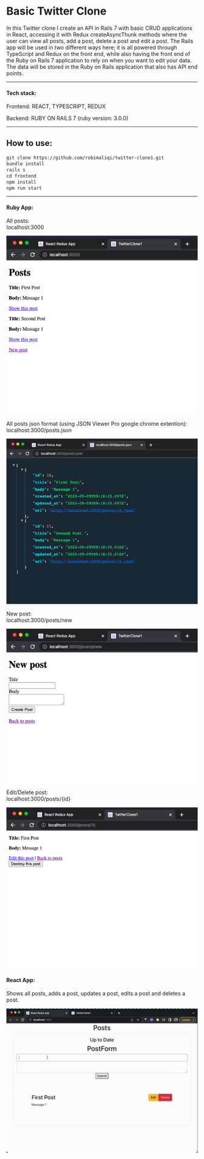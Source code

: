 # Basic Twitter Clone

In this Twitter clone I create an API in Rails 7 with basic CRUD applications in React, accessing it with Redux createAsyncThunk methods where the user can view all posts, add a post, delete a post and edit a post. The Rails app will be used in two different ways here; it is all powered through TypeScript and Redux on the front end, while also having the front end of the Ruby on Rails 7 application to rely on when you want to edit your data. The data will be stored in the Ruby on Rails application that also has API end points.

---

#### Tech stack:

Frontend: REACT, TYPESCRIPT, REDUX

Backend: RUBY ON RAILS 7 (ruby version: 3.0.0)

---

## How to use:

```
git clone https://github.com/robimaliqi/twitter-clone1.git
bundle install
rails s
cd frontend
npm install
npm run start
```

---

#### Ruby App:

All posts:  
localhost:3000

![Rails](./public/rails-printscreen.png)

All posts json format (using JSON Viewer Pro google chrome extention):  
localhost:3000/posts.json

![RailsJson](./public/rails-json.png)

New post:  
localhost:3000/posts/new

![RailsPost](./public/rails-newpost.png)

Edit/Delete post:  
localhost:3000/posts/{id}

![RailsEditPost](./public/edit-post.png)

#### React App:

Shows all posts, adds a post, updates a post, edits a post and deletes a post.

![ReactApp](./public/react-app.gif)
